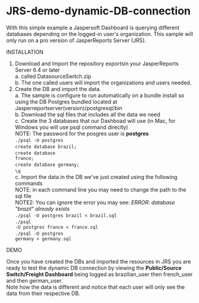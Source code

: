 # JRS-demo-dynamic-DB-connection
With this simple example a Jaspersoft Dashboard is querying different databases depending on the logged-in user's organization.
This sample will only run on a pro version of JasperReports Server (JRS).

INSTALLATION

1. Download and Import the repository exportsin your JasperReports Server 6.4 or later</br>
  a.  called DatasourceSwitch.zip </br>
  b. The one called users will import the organizations and users needed.</br>
2. Create the DB and import the data.</br>
  a. The sample is configure to run automatically on a bundle install so using the DB Postgres bundled located at Jasperreportserver(version)/postgresql/bin</br>
  b. Download the sql files that includes all the data we need</br>
  c. Create the 3 databases that our Dashboad will use (in Mac, for Windows you will use psql command directly)</br>
  NOTE: The password for the posgres user is **postgres**</br>
<code>./psql -U postgres</code></br>
<code>create database brazil;</code></br>
<code>create database france;</code></br>
<code>create database germany;</code></br>
<code>\q</code></br>
  c.  Import the data in the DB we've just created using the following commands</br>
  NOTE: in each command line you may need to change the path to the sql file</br>
  NOTE2: You can ignore the error you may see: *ERROR: database "brazil" already exists*</br>
<code>./psql -U postgres brazil < brazil.sql</code></br>
<code>./psql -U postgres france < france.sql</code></br>
<code>./psql -U postgres germany < germany.sql</code></br>

DEMO

Once you have created the DBs and imported the resources in JRS you are ready to test the dynamic DB connection by viewing the **Public/Source Switch/Freight Dashboard** being logged as brazilian_user then french_user and then german_user.</br>
Note how the data is different and notice that each user will only see the data from their respective DB.
